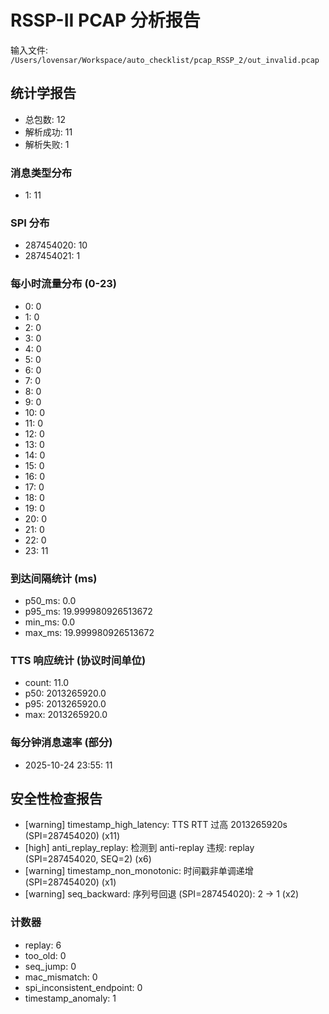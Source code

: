 # RSSP-II PCAP 分析报告

输入文件: `/Users/lovensar/Workspace/auto_checklist/pcap_RSSP_2/out_invalid.pcap`

## 统计学报告

- 总包数: 12
- 解析成功: 11
- 解析失败: 1

### 消息类型分布

- 1: 11

### SPI 分布

- 287454020: 10
- 287454021: 1

### 每小时流量分布 (0-23)

- 0: 0
- 1: 0
- 2: 0
- 3: 0
- 4: 0
- 5: 0
- 6: 0
- 7: 0
- 8: 0
- 9: 0
- 10: 0
- 11: 0
- 12: 0
- 13: 0
- 14: 0
- 15: 0
- 16: 0
- 17: 0
- 18: 0
- 19: 0
- 20: 0
- 21: 0
- 22: 0
- 23: 11

### 到达间隔统计 (ms)

- p50_ms: 0.0
- p95_ms: 19.999980926513672
- min_ms: 0.0
- max_ms: 19.999980926513672

### TTS 响应统计 (协议时间单位)

- count: 11.0
- p50: 2013265920.0
- p95: 2013265920.0
- max: 2013265920.0

### 每分钟消息速率 (部分)

- 2025-10-24 23:55: 11

## 安全性检查报告

- [warning] timestamp_high_latency: TTS RTT 过高 2013265920s (SPI=287454020) (x11)
- [high] anti_replay_replay: 检测到 anti-replay 违规: replay (SPI=287454020, SEQ=2) (x6)
- [warning] timestamp_non_monotonic: 时间戳非单调递增 (SPI=287454020) (x1)
- [warning] seq_backward: 序列号回退 (SPI=287454020): 2 -> 1 (x2)

### 计数器

- replay: 6
- too_old: 0
- seq_jump: 0
- mac_mismatch: 0
- spi_inconsistent_endpoint: 0
- timestamp_anomaly: 1
